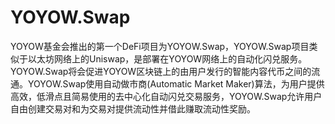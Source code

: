 # YOYOW.Swap
YOYOW基金会推出的第一个DeFi项目为YOYOW.Swap，YOYOW.Swap项目类似于以太坊网络上的Uniswap，是部署在YOYOW网络上的自动化闪兑服务。YOYOW.Swap将会促进YOYOW区块链上的由用户发行的智能内容代币之间的流通。YOYOW.Swap使用自动做市商(Automatic Market Maker)算法，为用户提供高效，低滑点且简易使用的去中心化自动闪兑交易服务，YOYOW.Swap允许用户自由创建交易对和为交易对提供流动性并借此赚取流动性奖励。
